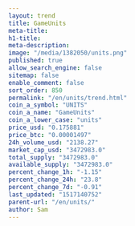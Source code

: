 ```yaml
---
layout: trend
title: GameUnits
meta-title: 
h1-title: 
meta-description: 
image: "/media/1382050/units.png"
published: true
allow_search_engine: false
sitemap: false
enable_comment: false
sort_order: 850
permalink: "/en/units/trend.html"
coin_a_symbol: "UNITS"
coin_a_name: "GameUnits"
coin_a_lower_case: "units"
price_usd: "0.175881"
price_btc: "0.00001497"
24h_volume_usd: "2138.27"
market_cap_usd: "3472983.0"
total_supply: "3472983.0"
available_supply: "3472983.0"
percent_change_1h: "-1.15"
percent_change_24h: "23.8"
percent_change_7d: "-0.91"
last_updated: "1517140752"
parent-url: "/en/units/"
author: Sam
---
```


